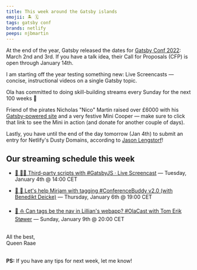 ```yaml
---
title: This week around the Gatsby islands
emojii: 🏝 🗓
tags: gatsby conf
brands: netlify
peeps: njbmartin
---
```


At the end of the year, Gatsby released the dates for [Gatsby Conf 2022](https://www.gatsbyjs.com/blog/announcing-gatsbyconf-2022/): March 2nd and 3rd. If you have a talk idea, their Call for Proposals (CFP) is open through January 14th.

I am starting off the year testing something new: Live Screencasts — concise, instructional videos on a single Gatsby topic.

Ola has committed to doing skill-building streams every Sunday for the next 100 weeks 🤯

Friend of the pirates Nicholas "Nico" Martin raised over £6000 with his [Gatsby-powered site](https://festivegiving.org.uk/fundraising/festive-mini/) and a very festive Mini Cooper — make sure to click that link to see the Mini in action (and donate for another couple of days).

Lastly, you have until the end of the day tomorrow (Jan 4th) to submit an entry for Netlify's Dusty Domains, according to [Jason Lengstorf](https://twitter.com/jlengstorf/status/1477322160284700672?s=20)!

## Our streaming schedule this week

- [🔴 👩‍🏫 Third-party scripts with #GatsbyJS · Live Screencast](https://youtu.be/Kldx6d5XBSE)&nbsp;—&nbsp;Tuesday, January 4th&nbsp;@&nbsp;14:00 CET

- [🔴 🐶 Let's help Mirjam with tagging #ConferenceBuddy v2.0 (with Benedikt Deicke)](https://youtu.be/WzrjHVy134M)&nbsp;—&nbsp;Thursday, January 6th&nbsp;@&nbsp;19:00 CET

- [🔴 ⛵️ Can tags be the nav in Lillian's webapp? #OlaCast with Tom Erik Støwer](https://www.youtube.com/watch?v=4fQj3YNKYoQ)&nbsp;—&nbsp;Sunday, January 9th&nbsp;@&nbsp;20:00 CET

&nbsp;  
All the best,  
Queen Raae

&nbsp;  
**PS:** If you have any tips for next week, let me know!

